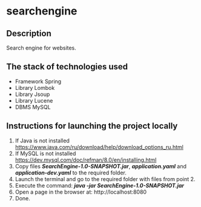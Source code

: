 # searchengine
## Description
Search engine for websites.
## The stack of technologies used
- Framework Spring
- Library Lombok
- Library Jsoup
- Library Lucene
- DBMS MySQL
## Instructions for launching the project locally
1. If Java is not installed
   https://www.java.com/ru/download/help/download_options_ru.html
2. If MySQL is not installed
   https://dev.mysql.com/doc/refman/8.0/en/installing.html
3. Copy files ***SearchEngine-1.0-SNAPSHOT.jar***, ***application.yaml*** and ***application-dev.yaml*** to the required folder.
4. Launch the terminal and go to the required folder with files from point 2.
5. Execute the command: ***java -jar SearchEngine-1.0-SNAPSHOT.jar***
6. Open a page in the browser at: http://localhost:8080
7. Done.
